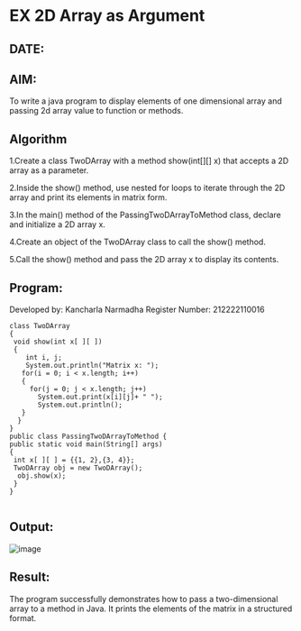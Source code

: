 
# EX 2D Array as Argument
## DATE:
## AIM:
To write a java program to display elements of one dimensional array and passing 2d array value to function or methods. 





## Algorithm

1.Create a class TwoDArray with a method show(int[][] x) that accepts a 2D array as a parameter.

2.Inside the show() method, use nested for loops to iterate through the 2D array and print its elements in matrix form.

3.In the main() method of the PassingTwoDArrayToMethod class, declare and initialize a 2D array x.

4.Create an object of the TwoDArray class to call the show() method.

5.Call the show() method and pass the 2D array x to display its contents.








## Program:

Developed by: Kancharla Narmadha
Register Number: 212222110016
```
class TwoDArray 
{
 void show(int x[ ][ ])
 {
    int i, j;
    System.out.println("Matrix x: ");
   for(i = 0; i < x.length; i++)
   {
	 for(j = 0; j < x.length; j++)
	   System.out.print(x[i][j]+ " ");
	   System.out.println();
   }
  }
}
public class PassingTwoDArrayToMethod {
public static void main(String[] args) 
{
 int x[ ][ ] = {{1, 2},{3, 4}};
 TwoDArray obj = new TwoDArray();
  obj.show(x);
 }
}
    
```

## Output:
![image](https://github.com/user-attachments/assets/ef61b891-f505-4ab4-be0c-0ba75117f387)


## Result:
The program successfully demonstrates how to pass a two-dimensional array to a method in Java. It prints the elements of the matrix in a structured format.





